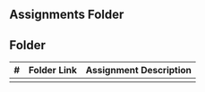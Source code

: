 ##  Assignments Folder
##  Folder

|   #   | Folder Link | Assignment Description |
| :---: | ----------- | ---------------------- |
|       |             |                        |
